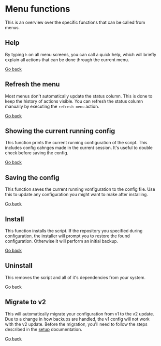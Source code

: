 # Menu functions

This is an overview over the specific functions that can be called from menus.

## Help

By typing `h` on all menu screens, you can call a quick help, which will briefly explain all actions that can be done through the current menu.

[Go back](/docs/DOCUMENTATION.md)

## Refresh the menu

Most menus don't automatically update the status column. This is done to keep the history of actions visible. You can refresh the status column manually by executing the `refresh menu` action.

[Go back](/docs/DOCUMENTATION.md)

## Showing the current running config

This function prints the current running configuration of the script. This includes config cahnges made in the current session. It's useful to double check before saving the config.

[Go back](/docs/DOCUMENTATION.md)

## Saving the config

This function saves the current running vonfiguration to the config file. Use this to update any configuration you might want to make after installing.

[Go back](/docs/DOCUMENTATION.md)

## Install

This function installs the script. If the repository you specified during configuration, the installer will prompt you to restore the found configuration. Otherwise it will perform an initial backup.

[Go back](/docs/DOCUMENTATION.md)

## Uninstall

This removes the script and all of it's dependencies from your system.

[Go back](/docs/DOCUMENTATION.md)

## Migrate to v2

This will automatically migrate your configuration from v1 to the v2 update. Due to a change in how backups are handled, the v1 config will not work with the v2 update. Before the migration, you'll need to follow the steps described in the [setup](/docs/all/SETUP.md) documentation.

[Go back](/docs/DOCUMENTATION.md)
